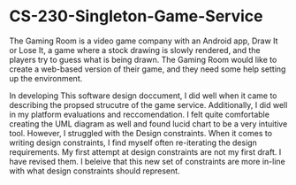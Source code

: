 # CS-230-Singleton-Game-Service

The Gaming Room is a video game company with an Android app, Draw It or Lose It, a game where a stock drawing is slowly rendered, and the players try to guess what is being drawn. The Gaming Room would like to create a web-based version of their game, and they need some help setting up the environment. </br>

In developing This software design doccument, I did well when it came  to describing the propsed strucutre of the game service. Additionally, I did well in my platform evaluations and reccomendation. I felt quite comfortable creating the UML diagram as well and found lucid chart to be a very intuitive tool. However, I struggled with the Design constraints. When it comes to writing design constraints, I find myself often re-iterating the design requirements. My first attempt at design constraints are not my first draft. I have revised them. I beleive that this new set of constraints are more in-line with what design constraints should represent. </br>


